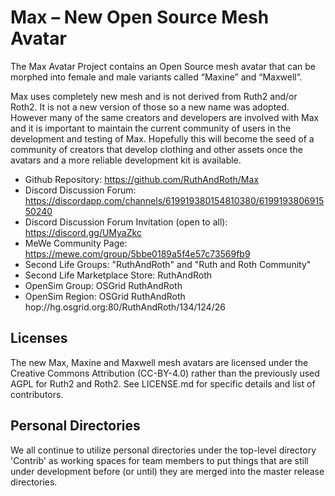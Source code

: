 # Max – New Open Source Mesh Avatar 

The Max Avatar Project contains an Open Source mesh avatar that can
be morphed into female and male variants called “Maxine” and “Maxwell”.

Max uses completely new mesh and is not derived from Ruth2 and/or Roth2.
It is not a new version of those so a new name was adopted.  However many
of the same creators and developers are involved with Max and it is
important to maintain the current community of users in the development
and testing of Max. Hopefully this will become the seed of a community
of creators that develop clothing and other assets once the avatars and
a more reliable development kit is available.

* Github Repository: https://github.com/RuthAndRoth/Max
* Discord Discussion Forum: https://discordapp.com/channels/619919380154810380/619919380691550240
* Discord Discussion Forum Invitation (open to all): https://discord.gg/UMyaZkc
* MeWe Community Page: https://mewe.com/group/5bbe0189a5f4e57c73569fb9
* Second Life Groups: "RuthAndRoth" and "Ruth and Roth Community"
* Second Life Marketplace Store: RuthAndRoth
* OpenSim Group: OSGrid RuthAndRoth
* OpenSim Region: OSGrid RuthAndRoth hop://hg.osgrid.org:80/RuthAndRoth/134/124/26

## Licenses

The new Max, Maxine and Maxwell mesh avatars are licensed under the
Creative Commons Attribution (CC-BY-4.0) rather than
the previously used AGPL for Ruth2 and Roth2. See LICENSE.md for specific
details and list of contributors.

## Personal Directories

We all continue to utilize personal directories under the top-level directory
'Contrib' as working spaces for team members to put things that are still under
development before (or until) they are merged into the master release directories.
